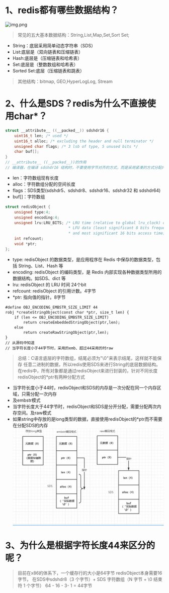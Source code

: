 # 1、redis都有哪些数据结构？
![img.png](img.png)
> 常见的五大基本数据结构：String,List,Map,Set,Sort Set;
- String：底层采用简单动态字符串（SDS）
- List:底层是（双向链表和压缩链表）
- Hash:底层是（压缩链表和哈希表）
- Set:底层是（整数数组和哈希表）
- Sorted Set:底层（压缩链表和跳表）
> 其他结构：bitmap, GEO,HyperLogLog, Stream
# 2、什么是SDS？redis为什么不直接使用char*？
```C
struct __attribute__ ((__packed__)) sdshdr16 {
    uint16_t len; /* used */
    uint16_t alloc; /* excluding the header and null terminator */
    unsigned char flags; /* 3 lsb of type, 5 unused bits */
    char buf[];
}
// __attribute__ ((__packed__))的作用
// 编译器，在编译 sdshdr16 结构时，不要使用字节对齐的方式，而是采用紧凑的方式分配内存
```
- len：字符数组现有长度
- alloc：字符数组分配的空间长度
- flags：SDS类型(sdshdr5、sdshdr8、sdshdr16、sdshdr32 和 sdshdr64)
- buf[]：字符数组
```c
struct redisObject {
    unsigned type:4;
    unsigned encoding:4;
    unsigned lru:LRU_BITS; /* LRU time (relative to global lru_clock) or
                            * LFU data (least significant 8 bits frequency
                            * and most significant 16 bits access time). */
    int refcount;
    void *ptr;
};
```
- type: redisObject 的数据类型，是应用程序在 Redis 中保存的数据类型，包括 String、List、Hash 等
- encoding: redisObject 的编码类型，是 Redis 内部实现各种数据类型所用的数据结构。如SDS、dict 等
- lru: redisObject 的 LRU 时间 24个bit
- refcount: redisObject 的引用计数。4字节
- *ptr: 指向值的指针。8字节
```cassandraql
#define OBJ_ENCODING_EMBSTR_SIZE_LIMIT 44
robj *createStringObject(const char *ptr, size_t len) {
    if (len <= OBJ_ENCODING_EMBSTR_SIZE_LIMIT)
        return createEmbeddedStringObject(ptr,len);
    else
        return createRawStringObject(ptr,len);
}
// 从源码中知道
// 当字符长度小于44字节时，采用的emb、超过44采用的时raw
```
> 总结：C语言底层的字符数组，结尾必须为"\0"来表示结尾，这样就不能保存
> 任意二进制的数据，所以redis使用SDS来进行String的底层数据结构。
> 在redis中，所有对象都是通过redisObject来进行封装的，针对不同长度
> redisObject的*ptr有两种分配方式
- 当字符长度小于44时，redisObject和SDS的内存是一次分配在同一个内存区域，只需分配一次内存
- 及embstr模式
- 当字符长度大于44字节时，redisObject和SDS是分开分配，需要分配两次内存空间。及raw模式
- 如果string中存放的是long类型的数据，直接使用redisObject的*ptr而不需要在分配SDS的内存
![img_1.png](img_1.png)

# 3、为什么是根据字符长度44来区分的呢？
> 目前在x86的体系下，一个缓存行的大小是64字节
> redisObject本身需要16字节，
> 在SDS中sdshdr8（3 个字节）+ SDS 字符数组（N 字节 + \0 结束符 1 个字节）
> 64 - 16 - 3- 1 = 44字节

